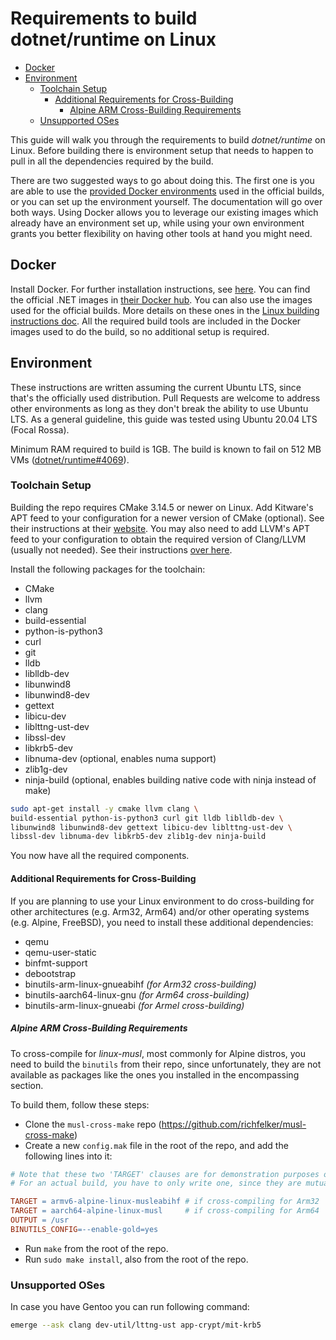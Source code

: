 # Requirements to build dotnet/runtime on Linux

* [Docker](#docker)
* [Environment](#environment)
  * [Toolchain Setup](#toolchain-setup)
    * [Additional Requirements for Cross-Building](#additional-requirements-for-cross-building)
      * [Alpine ARM Cross-Building Requirements](#alpine-arm-cross-building-requirements)
  * [Unsupported OSes](#unsupported-oses)

This guide will walk you through the requirements to build _dotnet/runtime_ on Linux. Before building there is environment setup that needs to happen to pull in all the dependencies required by the build.

There are two suggested ways to go about doing this. The first one is you are able to use the [provided Docker environments](https://github.com/dotnet/dotnet-buildtools-prereqs-docker) used in the official builds, or you can set up the environment yourself. The documentation will go over both ways. Using Docker allows you to leverage our existing images which already have an environment set up, while using your own environment grants you better flexibility on having other tools at hand you might need.

## Docker

Install Docker. For further installation instructions, see [here](https://docs.docker.com/install/). You can find the official .NET images in [their Docker hub](https://hub.docker.com/_/microsoft-dotnet). You can also use the images used for the official builds. More details on these ones in the [Linux building instructions doc](/docs/workflow/building/coreclr/linux-instructions.md#docker-images).
All the required build tools are included in the Docker images used to do the build, so no additional setup is required.

## Environment

These instructions are written assuming the current Ubuntu LTS, since that's the officially used distribution. Pull Requests are welcome to address other environments as long as they don't break the ability to use Ubuntu LTS. As a general guideline, this guide was tested using Ubuntu 20.04 LTS (Focal Rossa).

Minimum RAM required to build is 1GB. The build is known to fail on 512 MB VMs ([dotnet/runtime#4069](https://github.com/dotnet/runtime/issues/4069)).

### Toolchain Setup

Building the repo requires CMake 3.14.5 or newer on Linux. Add Kitware's APT feed to your configuration for a newer version of CMake (optional). See their instructions at their [website](https://apt.kitware.com/). You may also need to add LLVM's APT feed to your configuration to obtain the required version of Clang/LLVM (usually not needed). See their instructions [over here](https://apt.llvm.org/).

Install the following packages for the toolchain:

* CMake
* llvm
* clang
* build-essential
* python-is-python3
* curl
* git
* lldb
* liblldb-dev
* libunwind8
* libunwind8-dev
* gettext
* libicu-dev
* liblttng-ust-dev
* libssl-dev
* libkrb5-dev
* libnuma-dev (optional, enables numa support)
* zlib1g-dev
* ninja-build (optional, enables building native code with ninja instead of make)

```bash
sudo apt-get install -y cmake llvm clang \
build-essential python-is-python3 curl git lldb liblldb-dev \
libunwind8 libunwind8-dev gettext libicu-dev liblttng-ust-dev \
libssl-dev libnuma-dev libkrb5-dev zlib1g-dev ninja-build
```

You now have all the required components.

#### Additional Requirements for Cross-Building

If you are planning to use your Linux environment to do cross-building for other architectures (e.g. Arm32, Arm64) and/or other operating systems (e.g. Alpine, FreeBSD), you need to install these additional dependencies:

* qemu
* qemu-user-static
* binfmt-support
* debootstrap
* binutils-arm-linux-gnueabihf _(for Arm32 cross-building)_
* binutils-aarch64-linux-gnu   _(for Arm64 cross-building)_
* binutils-arm-linux-gnueabi   _(for Armel cross-building)_

##### Alpine ARM Cross-Building Requirements

To cross-compile for _linux-musl_, most commonly for Alpine distros, you need to build the `binutils` from their repo, since unfortunately, they are not available as packages like the ones you installed in the encompassing section.

To build them, follow these steps:

* Clone the `musl-cross-make` repo (<https://github.com/richfelker/musl-cross-make>)
* Create a new `config.mak` file in the root of the repo, and add the following lines into it:

```makefile
# Note that these two 'TARGET' clauses are for demonstration purposes only.
# For an actual build, you have to only write one, since they are mutually exclusive.

TARGET = armv6-alpine-linux-musleabihf # if cross-compiling for Arm32
TARGET = aarch64-alpine-linux-musl     # if cross-compiling for Arm64
OUTPUT = /usr
BINUTILS_CONFIG=--enable-gold=yes
```

* Run `make` from the root of the repo.
* Run `sudo make install`, also from the root of the repo.

### Unsupported OSes

In case you have Gentoo you can run following command:

```bash
emerge --ask clang dev-util/lttng-ust app-crypt/mit-krb5
```
